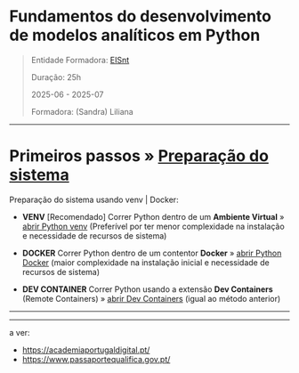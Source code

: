 # Fundamentos do desenvolvimento de modelos analíticos em Python


> Entidade Formadora: [EISnt](https://eisnt.com/)
>
> Duração: 25h
> 
> 2025-06 - 2025-07
> 
> Formadora: (Sandra) Liliana


* * * 
# Primeiros passos » [Preparação do sistema](system_prep/)

Preparação do sistema usando venv | Docker:


* **VENV** [Recomendado] Correr Python dentro de um **Ambiente Virtual** » [abrir Python venv](system_prep/python_venv.md) (Preferível por ter menor complexidade na instalação e necessidade de recursos de sistema)


* **DOCKER** Correr Python dentro de um contentor **Docker** » [abrir Python Docker](system_prep/python_docker.md) (maior complexidade na instalação inicial e necessidade de recursos de sistema)

* **DEV CONTAINER** Correr Python usando a extensão **Dev Containers** (Remote Containers) » [abrir Dev Containers](system_prep/python_dev_containers.md) (igual ao método anterior)


* * *


***

a ver:
- https://academiaportugaldigital.pt/
- https://www.passaportequalifica.gov.pt/
